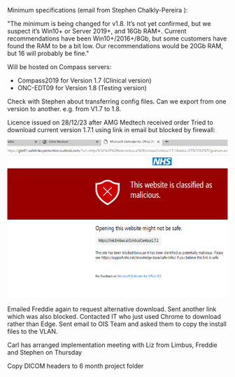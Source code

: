 
Minimum specifications (email from Stephen Chalkly-Pereira ):

"The minimum is being changed for v1.8. It’s not yet confirmed, but we suspect it’s Win10+ or Server 2019+, and 16Gb RAM+. Current recommendations have been Win10+/2016+/8Gb, but some customers have found the RAM to be a bit low. Our recommendations would be 20Gb RAM, but 16 will probably be fine."

Will be hosted on Compass servers:

- Compass2019 for Version 1.7 (Clinical version)
- ONC-EDT09 for Version 1.8 (Testing version)

Check with Stephen about transferring config files. Can we export from one version to another. e.g. from V1.7 to 1.8.

Licence issued on 28/12/23 after AMG Medtech received order
Tried to download current version 1.7.1 using link in email but blocked by firewall:

![Download error](images/malicious.png)

Emailed Freddie again to request alternative download. Sent another link which was also blocked. Contacted IT who just used Chrome to download rather than Edge.  Sent email to OIS Team and asked them to copy the install files to the VLAN.

Carl has arranged implementation meeting with Liz from Limbus, Freddie and Stephen on Thursday

Copy DICOM headers to 6 month project folder

